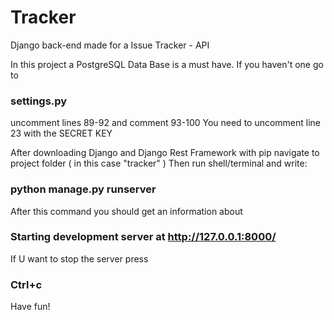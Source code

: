 # Tracker
Django back-end made for a Issue Tracker - API

In this project a PostgreSQL Data Base is a must have.
If you haven't one go to 
### settings.py
uncomment lines 89-92
and comment 93-100
You need to uncomment line 23 with the SECRET KEY

After downloading Django and Django Rest Framework with pip navigate to project folder ( in this case "tracker" )
Then run shell/terminal and write:

### python manage.py runserver

After this command you should get an information about 
### Starting development server at http://127.0.0.1:8000/

If U want to stop the server press
### Ctrl+c

Have fun!
